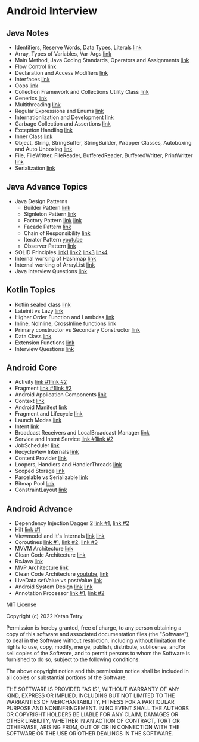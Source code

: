 # Android Interview

## Java Notes

- Identifiers, Reserve Words, Data Types, Literals [link](java/identifiers_keywords_datatypes_literals.pdf)
- Array, Types of Variables, Var-Args [link](java/array_variables_varargs.pdf)
- Main Method, Java Coding Standards, Operators and Assignments [link](java/main_method_coding_standard_operators_assignments.pdf)
- Flow Control [link](java/flow_control.pdf)
- Declaration and Access Modifiers [link](java/declaration_access_modifiers.pdf)
- Interfaces [link](java/interfaces.pdf)
- Oops [link](java/oops.pdf)
- Collection Framework and Collections Utility Class [link](java/collection_framework_collections_utility.pdf)
- Generics [link](java/generics.pdf)
- Multithreading [link](java/multithreading.pdf)
- Regular Expressions and Enums [link](java/regular_expressions_enums.pdf)
- Internationlization and Development [link](java/internationlization_development.pdf)
- Garbage Collection and Assertions [link](java/garbage_collection_assertions.pdf)
- Exception Handling [link](java/exception_handling.pdf)
- Inner Class [link](java/inner_class.pdf)
- Object, String, StringBuffer, StringBuilder, Wrapper Classes, Autoboxing and Auto Unboxing [link](java/object_string_stringbuffer_stringbuilder_wrapper_autoboxing.pdf)
- File, FileWritter, FileReader, BufferedReader, BufferedWritter, PrintWritter [link](java/file_filereader_filewritter.pdf)
- Serialization [link](java/serialization.pdf)

## Java Advance Topics

- Java Design Patterns
    - Builder Pattern [link](https://dzone.com/articles/design-patterns-the-builder-pattern)
    - Signleton Pattern [link](https://medium.com/@cancerian0684/singleton-design-pattern-and-how-to-make-it-thread-safe-b207c0e7e368)
    - Factory Pattern [link](https://medium.com/nerd-for-tech/understanding-factory-method-design-pattern-4d7ba8f0dfc4) [link](https://medium.com/geekculture/overview-of-factory-method-design-pattern-d3a6fe908ea4)
    - Facade Pattern [link](https://medium.com/@pramodayajayalath/facade-design-pattern-b75b4e79b9ff)
    - Chain of Responsibility [link](https://medium.com/geekculture/understanding-the-chain-of-responsibility-pattern-d729ef84621c)
    - Iterator Pattern [youtube](https://www.youtube.com/watch?v=VKIzUuMdmag)
    - Observer Pattern [link](https://howtodoinjava.com/design-patterns/behavioral/observer-design-pattern/)
- SOLID Principles [link1](https://medium.com/kayvan-kaseb/the-solid-principles-for-android-developers-75fd4ca3ef84) [link2](https://medium.com/mindorks/solid-principles-explained-with-examples-79d1ce114ace) [link3](https://howtodoinjava.com/best-practices/solid-principles/) [link4](https://www.educative.io/edpresso/what-are-the-solid-principles-in-java)
- Internal working of Hashmap [link](https://medium.com/javarevisited/internal-working-of-hashmap-in-java-97aeac3c7beb)
- Internal working of ArrayList [link](https://javagoal.com/internal-working-of-arraylist-in-java/)
- Java Interview Questions [link](https://github.com/learning-zone/java-interview-questions)

## Kotlin Topics

- Kotlin sealed class [link](https://blog.mindorks.com/learn-kotlin-sealed-classes)
- Lateinit vs Lazy [link](https://blog.mindorks.com/learn-kotlin-lateinit-vs-lazy)
- Higher Order Function and Lambdas [link](https://blog.mindorks.com/understanding-higher-order-functions-and-lambdas-in-kotlin)
- Inline, NoInline, CrossInline functions [link](https://blog.mindorks.com/understanding-inline-noinline-and-crossinline-in-kotlin)
- Primary constructor vs Secondary Constructor [link](https://blog.mindorks.com/primary-and-secondary-constructors-in-kotlin)
- Data Class [link](https://medium.com/kayvan-kaseb/kotlin-data-classes-dc8324d80543)
- Extension Functions [link](https://medium.com/mindorks/extension-function-in-kotlin-d52d1525550)
- Interview Questions [link](https://gist.github.com/paulfranco/4453383cc6df064d03087ce7aa5a0c8c)

## Android Core

- Activity [link #1](https://blog.mindorks.com/android-activity-lifecycle)[link #2](https://developer.android.com/guide/components/activities/intro-activities)
- Fragment [link #1](https://medium.com/androiddevelopers/the-android-lifecycle-cheat-sheet-part-iii-fragments-afc87d4f37fd)[link #2](https://developer.android.com/develop/background-work/services)
- Android Application Components [link](https://www.techplayon.com/applications-component/)
- Context [link](https://blog.mindorks.com/understanding-context-in-android-application-330913e32514)
- Android Manifest [link](https://developer.android.com/guide/topics/manifest/manifest-intro)
- Fragment and Lifecycle [link](https://blog.mindorks.com/android-fragments-and-its-lifecycle)
- Launch Modes [link](https://medium.com/mindorks/android-launch-mode-787d28952959)
- Intent [link](https://blog.mindorks.com/what-are-intents-in-android)
- Broadcast Receivers and LocalBroadcast Manager [link](https://blog.mindorks.com/using-localbroadcastmanager-in-android)
- Service and Intent Service [link #1](https://blog.mindorks.com/service-vs-intentservice-in-android)[link #2](https://developer.android.com/develop/background-work/services)
- JobScheduler [link](https://medium.com/@kiitvishal89/android-jobscheduler-schedule-your-jobs-like-a-master-cfa0d80e5f10)
- RecycleView Internals [link](https://blog.mindorks.com/how-does-recyclerview-work-internally)
- Content Provider [link](https://blog.mindorks.com/android-content-provider-in-kotlin)
- Loopers, Handlers and HandlerThreads [link](https://blog.mindorks.com/android-core-looper-handler-and-handlerthread-bd54d69fe91a)
- Scoped Storage [link](https://blog.mindorks.com/understanding-the-scoped-storage-in-android)
- Parcelable vs Serializable [link](https://medium.com/android-news/parcelable-vs-serializable-6a2556d51538)
- Bitmap Pool [link](https://blog.mindorks.com/how-to-use-bitmap-pool-in-android-56c71a55533c)
- ConstraintLayout [link](https://medium.com/geekculture/android-constraintlayout-all-of-the-things-7b74ba9a366b)

## Android Advance
- Dependency Injection Dagger 2 [link #1](https://www.youtube.com/watch?v=DtzQkBp2M5M&list=PLRKyZvuMYSIPwjYw1bt_7u7nEwe6vATQd&ab_channel=CheezyCode), [link #2](https://youtube.com/playlist?list=PLuR1PJnGR-Ih-HXnGSpnqjdhdvqcwhfFU)
- Hilt [link #1](https://www.youtube.com/playlist?list=PLRKyZvuMYSIOSigPsU9_tbO0uDyaZ8Ycf)
- Viewmodel and It's Internals [link](https://betterprogramming.pub/everything-to-understand-about-viewmodel-400e8e637a58) [link](https://blog.mindorks.com/android-viewmodels-under-the-hood)
- Coroutines [link #1](https://blog.mindorks.com/mastering-kotlin-coroutines-in-android-step-by-step-guide), [link #2](https://www.youtube.com/playlist?list=PLRKyZvuMYSIN-P6oJDEu3zGLl5UQNvx9y), [link #3](https://www.youtube.com/watch?v=YrrUCSi72E8)
- MVVM Architecture [link](https://blog.mindorks.com/mvvm-architecture-android-tutorial-for-beginners-step-by-step-guide)
- Clean Code Architecture [link](https://proandroiddev.com/clean-architecture-data-flow-dependency-rule-615ffdd79e29)
- RxJava [link](https://proandroiddev.com/exploring-rxjava-in-android-e52ed7ef32e2)
- MVP Architecture [link](https://blog.mindorks.com/essential-guide-for-designing-your-android-app-architecture-mvp-part-1-74efaf1cda40)
- Clean Code Architecture [youtube](https://www.youtube.com/watch?v=EF33KmyprEQ&t=2098s), [link](https://proandroiddev.com/clean-architecture-data-flow-dependency-rule-615ffdd79e29)
- LiveData setValue vs postValue [link](https://blog.mindorks.com/livedata-setvalue-vs-postvalue-in-android)
- Android System Design [link](https://proandroiddev.com/a-simple-framework-for-mobile-system-design-interviews-89f6f4134b84) [link](https://medium.com/geekculture/system-design-interview-for-mobile-engineers-ce712d6ac2c1)
- Annotation Processor [link #1](https://www.youtube.com/watch?v=IPlDL4EsY08), [link #2](https://medium.com/@zuhayr.codes/annotation-processing-in-android-from-scratch-part-2-9a21172b5383)

MIT License

Copyright (c) 2022 Ketan Tetry

Permission is hereby granted, free of charge, to any person obtaining a copy
of this software and associated documentation files (the "Software"), to deal
in the Software without restriction, including without limitation the rights
to use, copy, modify, merge, publish, distribute, sublicense, and/or sell
copies of the Software, and to permit persons to whom the Software is
furnished to do so, subject to the following conditions:

The above copyright notice and this permission notice shall be included in all
copies or substantial portions of the Software.

THE SOFTWARE IS PROVIDED "AS IS", WITHOUT WARRANTY OF ANY KIND, EXPRESS OR
IMPLIED, INCLUDING BUT NOT LIMITED TO THE WARRANTIES OF MERCHANTABILITY,
FITNESS FOR A PARTICULAR PURPOSE AND NONINFRINGEMENT. IN NO EVENT SHALL THE
AUTHORS OR COPYRIGHT HOLDERS BE LIABLE FOR ANY CLAIM, DAMAGES OR OTHER
LIABILITY, WHETHER IN AN ACTION OF CONTRACT, TORT OR OTHERWISE, ARISING FROM,
OUT OF OR IN CONNECTION WITH THE SOFTWARE OR THE USE OR OTHER DEALINGS IN THE
SOFTWARE.